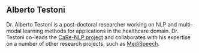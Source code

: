 ## Alberto Testoni

Dr. Alberto Testoni is a post-doctoral researcher working on NLP and multi-modal learning methods for applications in the healthcare domain. Dr. Testoni co-leads the [CaRe-NLP project](/projects/carenlp_project/) and collaborates with his expertise on a number of other research projects, such as [MediSpeech](https://itea4.org/project/medispeech.html).
